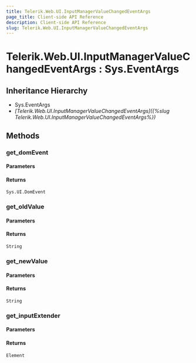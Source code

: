 ```yaml
---
title: Telerik.Web.UI.InputManagerValueChangedEventArgs
page_title: Client-side API Reference
description: Client-side API Reference
slug: Telerik.Web.UI.InputManagerValueChangedEventArgs
---
```


# Telerik.Web.UI.InputManagerValueChangedEventArgs : Sys.EventArgs 

## Inheritance Hierarchy

* Sys.EventArgs
* *[Telerik.Web.UI.InputManagerValueChangedEventArgs]({%slug Telerik.Web.UI.InputManagerValueChangedEventArgs%})*

## Methods

###  get_domEvent

#### Parameters

#### Returns

`Sys.UI.DomEvent` 

###  get_oldValue

#### Parameters

#### Returns

`String` 

###  get_newValue

#### Parameters

#### Returns

`String` 

###  get_inputExtender

#### Parameters

#### Returns

`Element` 


